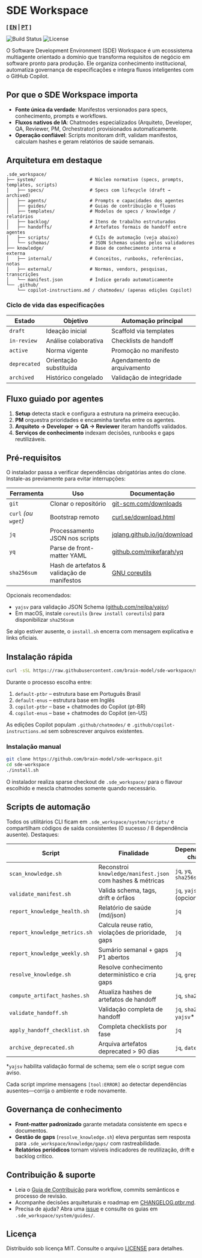 # SDE Workspace

**[ [EN](README.md) | [PT](README.ptbr.md) ]**

![Build Status](https://img.shields.io/badge/build-passing-brightgreen)
![License](https://img.shields.io/badge/license-MIT-blue)

O Software Development Environment (SDE) Workspace é um ecossistema multiagente orientado a domínio que transforma requisitos de negócio em software pronto para produção. Ele organiza conhecimento institucional, automatiza governança de especificações e integra fluxos inteligentes com o GitHub Copilot.

## Por que o SDE Workspace importa

- **Fonte única da verdade**: Manifestos versionados para specs, conhecimento, prompts e workflows.
- **Fluxos nativos de IA**: Chatmodes especializados (Arquiteto, Developer, QA, Reviewer, PM, Orchestrator) provisionados automaticamente.
- **Operação confiável**: Scripts monitoram drift, validam manifestos, calculam hashes e geram relatórios de saúde semanais.

## Arquitetura em destaque

```text
.sde_workspace/
├── system/                    # Núcleo normativo (specs, prompts, templates, scripts)
│   ├── specs/                 # Specs com lifecycle (draft → archived)
│   ├── agents/                # Prompts e capacidades dos agentes
│   ├── guides/                # Guias de contribuição e fluxos
│   ├── templates/             # Modelos de specs / knowledge / relatórios
│   ├── backlog/               # Itens de trabalho estruturados
│   ├── handoffs/              # Artefatos formais de handoff entre agentes
│   ├── scripts/               # CLIs de automação (veja abaixo)
│   └── schemas/               # JSON Schemas usados pelos validadores
├── knowledge/                 # Base de conhecimento interna e externa
│   ├── internal/              # Conceitos, runbooks, referências, notas
│   ├── external/              # Normas, vendors, pesquisas, transcrições
│   └── manifest.json          # Índice gerado automaticamente
└── .github/
    └── copilot-instructions.md / chatmodes/ (apenas edições Copilot)
```

### Ciclo de vida das especificações

| Estado | Objetivo | Automação principal |
|--------|----------|---------------------|
| `draft` | Ideação inicial | Scaffold via templates |
| `in-review` | Análise colaborativa | Checklists de handoff |
| `active` | Norma vigente | Promoção no manifesto |
| `deprecated` | Orientação substituída | Agendamento de arquivamento |
| `archived` | Histórico congelado | Validação de integridade |

## Fluxo guiado por agentes

1. **Setup** detecta stack e configura a estrutura na primeira execução.
2. **PM** orquestra prioridades e encaminha tarefas entre os agentes.
3. **Arquiteto → Developer → QA → Reviewer** iteram handoffs validados.
4. **Serviços de conhecimento** indexam decisões, runbooks e gaps reutilizáveis.

## Pré-requisitos

O instalador passa a verificar dependências obrigatórias antes do clone. Instale-as previamente para evitar interrupções:

| Ferramenta | Uso | Documentação |
|------------|-----|--------------|
| `git` | Clonar o repositório | [git-scm.com/downloads](https://git-scm.com/downloads) |
| `curl` *(ou `wget`)* | Bootstrap remoto | [curl.se/download.html](https://curl.se/download.html) |
| `jq` | Processamento JSON nos scripts | [jqlang.github.io/jq/download](https://jqlang.github.io/jq/download/) |
| `yq` | Parse de front-matter YAML | [github.com/mikefarah/yq](https://github.com/mikefarah/yq/#install) |
| `sha256sum` | Hash de artefatos & validação de manifestos | [GNU coreutils](https://www.gnu.org/software/coreutils/coreutils.html#sha256sum-invocation) |

Opcionais recomendados:

- `yajsv` para validação JSON Schema ([github.com/neilpa/yajsv](https://github.com/neilpa/yajsv))
- Em macOS, instale `coreutils` (`brew install coreutils`) para disponibilizar `sha256sum`

Se algo estiver ausente, o `install.sh` encerra com mensagem explicativa e links oficiais.

## Instalação rápida

```bash
curl -sSL https://raw.githubusercontent.com/brain-model/sde-workspace/master/boot.sh | bash
```

Durante o processo escolha entre:

1. `default-ptbr` – estrutura base em Português Brasil
2. `default-enus` – estrutura base em Inglês
3. `copilot-ptbr` – base + chatmodes do Copilot (pt-BR)
4. `copilot-enus` – base + chatmodes do Copilot (en-US)

As edições Copilot populam `.github/chatmodes/` e `.github/copilot-instructions.md` sem sobrescrever arquivos existentes.

### Instalação manual

```bash
git clone https://github.com/brain-model/sde-workspace.git
cd sde-workspace
./install.sh
```

O instalador realiza sparse checkout de `.sde_workspace/` para o flavour escolhido e mescla chatmodes somente quando necessário.

## Scripts de automação

Todos os utilitários CLI ficam em `.sde_workspace/system/scripts/` e compartilham códigos de saída consistentes (0 sucesso / 8 dependência ausente). Destaques:

| Script | Finalidade | Dependências chave |
|--------|------------|--------------------|
| `scan_knowledge.sh` | Reconstroi `knowledge/manifest.json` com hashes & métricas | `jq`, `yq`, `sha256sum` |
| `validate_manifest.sh` | Valida schema, tags, drift e órfãos | `jq`, `yajsv` (opcional) |
| `report_knowledge_health.sh` | Relatório de saúde (md/json) | `jq` |
| `report_knowledge_metrics.sh` | Calcula reuse ratio, violações de prioridade, gaps | `jq` |
| `report_knowledge_weekly.sh` | Sumário semanal + gaps P1 abertos | `jq` |
| `resolve_knowledge.sh` | Resolve conhecimento determinístico e cria gaps | `jq`, `grep` |
| `compute_artifact_hashes.sh` | Atualiza hashes de artefatos de handoff | `jq`, `sha256sum` |
| `validate_handoff.sh` | Validação completa de handoff | `jq`, `sha256sum`, `yajsv`* |
| `apply_handoff_checklist.sh` | Completa checklists por fase | `jq` |
| `archive_deprecated.sh` | Arquiva artefatos deprecated > 90 dias | `jq`, `date` |

*`yajsv` habilita validação formal de schema; sem ele o script segue com aviso.

Cada script imprime mensagens `[tool:ERROR]` ao detectar dependências ausentes—corrija o ambiente e rode novamente.

## Governança de conhecimento

- **Front-matter padronizado** garante metadata consistente em specs e documentos.
- **Gestão de gaps** (`resolve_knowledge.sh`) eleva perguntas sem resposta para `.sde_workspace/knowledge/gaps/` com rastreabilidade.
- **Relatórios periódicos** tornam visíveis indicadores de reutilização, drift e backlog crítico.

## Contribuição & suporte

- Leia o [Guia de Contribuição](CONTRIBUTING.ptbr.md) para workflow, commits semânticos e processo de revisão.
- Acompanhe decisões arquiteturais e roadmap em [CHANGELOG.ptbr.md](CHANGELOG.ptbr.md).
- Precisa de ajuda? Abra uma [issue](https://github.com/brain-model/sde-workspace/issues) e consulte os guias em `.sde_workspace/system/guides/`.

## Licença

Distribuído sob licença MIT. Consulte o arquivo [LICENSE](LICENSE) para detalhes.

